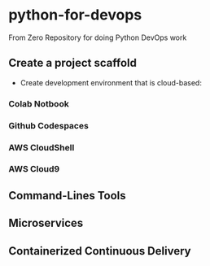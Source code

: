 # python-for-devops
From Zero Repository for doing Python DevOps work

## Create a project scaffold

* Create development environment that is cloud-based:

### Colab Notbook
### Github Codespaces
### AWS CloudShell
### AWS Cloud9

## Command-Lines Tools

## Microservices

## Containerized Continuous Delivery
